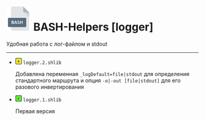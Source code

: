 # <img src="/.img/icon_bash.png"/> BASH-Helpers [logger]

Удобная работа с лог-файлом и stdout

------

- <img src="/.img/icon_y.png"/> `logger.2.shlib`

	Добавлена переменная `_logDefault=file|stdout` для определения стандартного маршрута и опция `-o|-out [file|stdout]` для его разового инвертирования

- <img src="/.img/icon_g.png"/> `logger.1.shlib` 

	Первая версия

